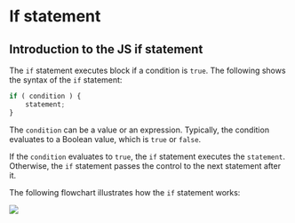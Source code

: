 # If statement

## Introduction to the JS if statement

The ```if``` statement executes block if a condition is ```true```. The following shows the syntax of the ```if``` statement:

```js
if ( condition ) {
    statement;
}
```

The ```condition``` can be a value or an expression. Typically, the condition evaluates to a Boolean value, which is ```true``` or ```false```.

If the ```condition``` evaluates to ```true```, the ```if``` statement executes the ```statement```. Otherwise, the ```if``` statement passes the control to the next statement after it.

The following flowchart illustrates how the ```if``` statement works:

<img src="https://www.javascripttutorial.net/wp-content/uploads/2022/01/javascript-if.svg" style="display:flex;justify-content:center;align-items:center;">

